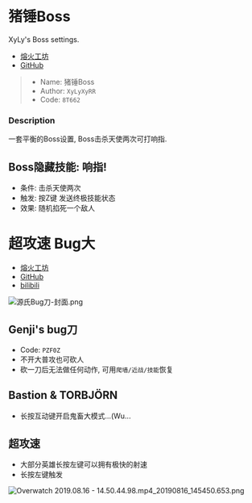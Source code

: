 # 猪锤Boss

XyLy's Boss settings.

- [熔火工坊](https://owmod.net/226) 
- [GitHub](https://github.com/XyLyXyRR/Boss)

> - Name: 猪锤Boss
> - Author: `XyLyXyRR`
> - Code: `8T662`


### Description

一套平衡的Boss设置, Boss击杀天使两次可打响指. 


## Boss隐藏技能: 响指!

- 条件: 击杀天使两次  
- 触发: 按Z键 发送终极技能状态  
- 效果: 随机掐死一个敌人


# 超攻速 Bug大

- [熔火工坊](https://owmod.net/362) 
- [GitHub](https://github.com/XyLyXyRR/Sas-bugUlti)
- [bilibili](https://www.bilibili.com/video/av63831013)

![源氏Bug刀-封面.png](https://i.loli.net/2019/08/15/L59Y7dHJbCDGys1.png)


## Genji's bug刀

- Code: `PZF0Z`
- 不开大普攻也可砍人
- 砍一刀后无法做任何动作, 可用`爬墙/近战/技能`恢复


## Bastion & TORBJÖRN

- 长按互动键开启鬼畜大模式...(Wu...

## 超攻速

- 大部分英雄长按左键可以拥有极快的射速
- 长按左键触发

![Overwatch 2019.08.16 - 14.50.44.98.mp4_20190816_145450.653.png](https://i.loli.net/2019/08/16/nrqAEj8hp2Od1HI.png)